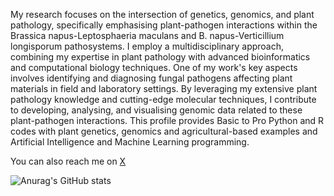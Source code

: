 My research focuses on the intersection of genetics, genomics, and plant pathology, specifically emphasising plant-pathogen interactions within the Brassica napus-Leptosphaeria maculans and B. napus-Verticillium longisporum pathosystems. I employ a multidisciplinary approach, combining my expertise in plant pathology with advanced bioinformatics and computational biology techniques.
One of my work's key aspects involves identifying and diagnosing fungal pathogens affecting plant materials in field and laboratory settings. By leveraging my extensive plant pathology knowledge and cutting-edge molecular techniques, I contribute to developing, analysing, and visualising genomic data related to these plant-pathogen interactions.
This profile provides Basic to Pro Python and R codes with plant genetics, genomics and agricultural-based examples and Artificial Intelligence and Machine Learning programming.

You can also reach me on [X](https://twitter.com/A_Dolatabadian)



![Anurag's GitHub stats](https://github-readme-stats.vercel.app/api?username=Aria-Dolatabadian)













